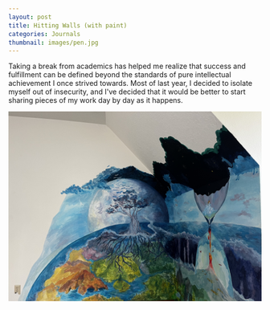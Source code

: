 ```yaml
---
layout: post
title: Hitting Walls (with paint)
categories: Journals
thumbnail: images/pen.jpg
---
```


Taking a break from academics has helped me realize that success and fulfillment can be defined beyond the standards of pure intellectual achievement I once strived towards. Most of last year, I decided to isolate myself out of insecurity, and I've decided that it would be better to start sharing pieces of my work day by day as it happens. 

<img src="../images/paint.jpg">
